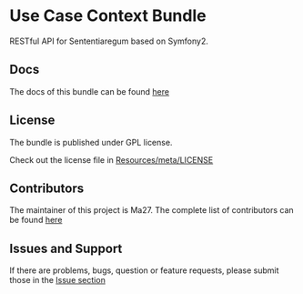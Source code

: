 Use Case Context Bundle
=======================

RESTful API for Sententiaregum based on Symfony2.

Docs
----

The docs of this bundle can be found [here](https://github.com/Ma27/SenNetwork/blob/master/api/src/Sententiaregum/Bundle/UseCaseundle/Resources/doc/index.md)


License
-------

The bundle is published under GPL license.

Check out the license file in [Resources/meta/LICENSE](https://github.com/Ma27/SenNetwork/blob/master/api/src/Sententiaregum/Bundle/UseCaseBundle/Resources/meta/LICENSE)


Contributors
------------

The maintainer of this project is Ma27.
The complete list of contributors can be found [here](https://github.com/Ma27/SenNetwork/graphs/contributors)


Issues and Support
------------------

If there are problems, bugs, question or feature requests, please submit those in the [Issue section](https://github.com/Ma27/SenNetwork/issues)
